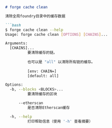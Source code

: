 ```markdown
# forge cache clean

清除全局foundry目录中的缓存数据

```bash
$ forge cache clean --help
Usage: forge cache clean [OPTIONS] [CHAINS]...

Arguments:
  [CHAINS]...
          要清除缓存的链。
          
          也可以是 "all" 以清除所有链的缓存。
          
          [env: CHAIN=]
          [default: all]

Options:
  -b, --blocks <BLOCKS>...
          要清除缓存的区块

      --etherscan
          是否清除Etherscan缓存

  -h, --help
          打印帮助信息（使用 '-h' 查看摘要）
```
```